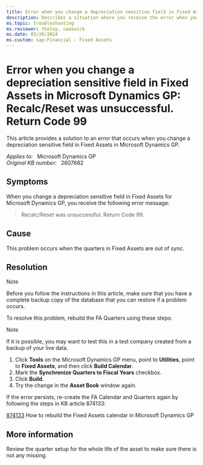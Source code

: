 ```yaml
---
title: Error when you change a depreciation sensitive field in Fixed Assets in Microsoft Dynamics GP 
description: Describes a situation where you receive the error when you change a depreciation sensitive field in Fixed Assets in Microsoft Dynamics GP. Provides a solution.
ms.topic: troubleshooting
ms.reviewer: theley, cwaswick
ms.date: 03/20/2024
ms.custom: sap:Financial - Fixed Assets
---
```

# Error when you change a depreciation sensitive field in Fixed Assets in Microsoft Dynamics GP: Recalc/Reset was unsuccessful. Return Code 99

This article provides a solution to an error that occurs when you change a depreciation sensitive field in Fixed Assets in Microsoft Dynamics GP.

_Applies to:_ &nbsp; Microsoft Dynamics GP  
_Original KB number:_ &nbsp; 2607682

## Symptoms

When you change a depreciation sensitive field in Fixed Assets for Microsoft Dynamics GP, you receive the following error message:

> Recalc/Reset was unsuccessful. Return Code 99.

## Cause

This problem occurs when the quarters in Fixed Assets are out of sync.

## Resolution

> [!NOTE]
> Before you follow the instructions in this article, make sure that you have a complete backup copy of the database that you can restore if a problem occurs.

To resolve this problem, rebuild the FA Quarters using these steps:

> [!NOTE]
> If it is possible, you may want to test this in a test company created from a backup of your live data.

1. Click **Tools** on the Microsoft Dynamics GP menu, point to **Utilities**, point to **Fixed Assets**, and then click **Build Calendar**.  
2. Mark the **Synchronize Quarters to Fiscal Years** checkbox.
3. Click **Build**.
4. Try the change in the **Asset Book** window again.

If the error persists, re-create the FA Calendar and Quarters again by following the steps in KB article 874133:

[874133](https://support.microsoft.com/help/874133) How to rebuild the Fixed Assets calendar in Microsoft Dynamics GP

## More information

Review the quarter setup for the whole life of the asset to make sure there is not any missing.

